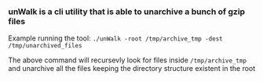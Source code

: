 ### unWalk is a cli utility that is able to unarchive a bunch of gzip files

Example running the tool:
`./unWalk -root /tmp/archive_tmp -dest /tmp/unarchived_files`

The above command will recursevly look for files inside `/tmp/archive_tmp` and unarchive all the files keeping the directory structure existent in the root
